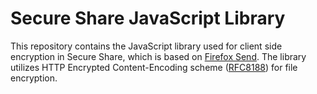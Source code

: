 # Secure Share JavaScript Library

This repository contains the JavaScript library used for client side encryption in Secure Share, which is based on [Firefox Send](https://github.com/mozilla/send). The library utilizes HTTP Encrypted Content-Encoding scheme ([RFC8188](https://datatracker.ietf.org/doc/html/rfc8188)) for file encryption.
